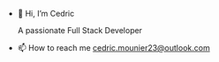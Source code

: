 - 👋 Hi, I’m Cedric

  A passionate Full Stack Developer
  
- 📫 How to reach me cedric.mounier23@outlook.com
  
  

<!---
Cedric23du35/Cedric23du35 is a ✨ special ✨ repository because its `README.md` (this file) appears on your GitHub profile.
You can click the Preview link to take a look at your changes.
--->
